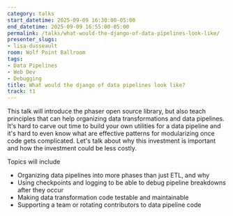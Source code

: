 ```yaml
---
category: talks
start_datetime: 2025-09-09 16:30:00-05:00
end_datetime: 2025-09-09 16:55:00-05:00
permalink: /talks/what-would-the-django-of-data-pipelines-look-like/
presenter_slugs:
- lisa-dusseault
room: Wolf Point Ballroom
tags:
- Data Pipelines
- Web Dev
- Debugging
title: What would the django of data pipelines look like?
track: t1
---
```


This talk will introduce the phaser open source library, but also teach principles that can help organizing data transformations and data pipelines.  It's hard to carve out time to build your own utilities for a data pipeline and it's hard to even know what are effective patterns for modularizing once code gets complicated.  Let's talk about why this investment is important and how the investment could be less costly.  

Topics will include 
* Organizing data pipelines into more phases than just ETL, and why
* Using checkpoints and logging to be able to debug pipeline breakdowns after they occur
* Making data transformation code testable and maintainable
* Supporting a team or rotating contributors to data pipeline code